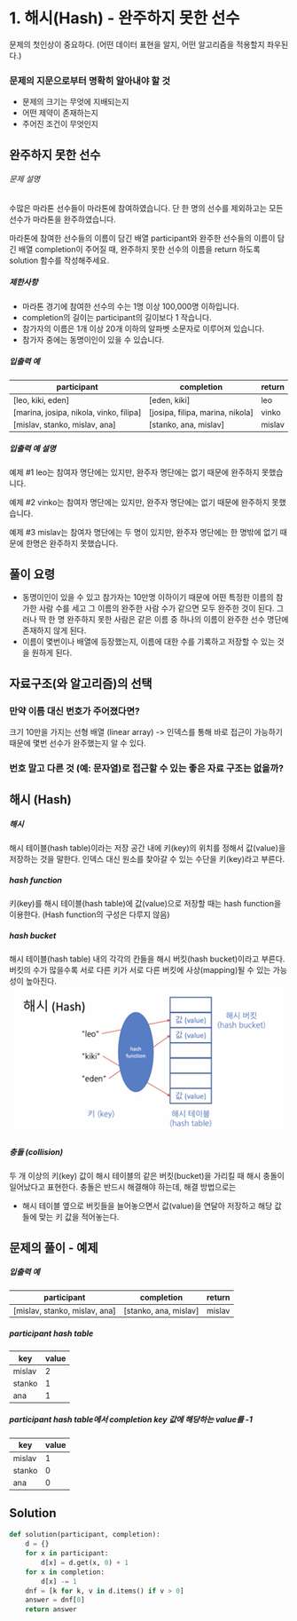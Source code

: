 # 1. 해시(Hash) - 완주하지 못한 선수
문제의 첫인상이 중요하다. (어떤 데이터 표현을 알지, 어떤 알고리즘을 적용할지 좌우된다.)   

### 문제의 지문으로부터 명확히 알아내야 할 것
- 문제의 크기는 무엇에 지배되는지
- 어떤 제약이 존재하는지
- 주어진 조건이 무엇인지

### 
## 완주하지 못한 선수
###### 문제 설명

수많은 마라톤 선수들이 마라톤에 참여하였습니다. 단 한 명의 선수를 제외하고는 모든 선수가 마라톤을 완주하였습니다.

마라톤에 참여한 선수들의 이름이 담긴 배열 participant와 완주한 선수들의 이름이 담긴 배열 completion이 주어질 때, 완주하지 못한 선수의 이름을 return 하도록 solution 함수를 작성해주세요.

##### 제한사항

- 마라톤 경기에 참여한 선수의 수는 1명 이상 100,000명 이하입니다.
- completion의 길이는 participant의 길이보다 1 작습니다.
- 참가자의 이름은 1개 이상 20개 이하의 알파벳 소문자로 이루어져 있습니다.
- 참가자 중에는 동명이인이 있을 수 있습니다.

##### 입출력 예

| participant                             | completion                       | return |
| --------------------------------------- | -------------------------------- | ------ |
| [leo, kiki, eden]                       | [eden, kiki]                     | leo    |
| [marina, josipa, nikola, vinko, filipa] | [josipa, filipa, marina, nikola] | vinko  |
| [mislav, stanko, mislav, ana]           | [stanko, ana, mislav]            | mislav |

##### 입출력 예 설명

예제 #1
leo는 참여자 명단에는 있지만, 완주자 명단에는 없기 때문에 완주하지 못했습니다.

예제 #2
vinko는 참여자 명단에는 있지만, 완주자 명단에는 없기 때문에 완주하지 못했습니다.

예제 #3
mislav는 참여자 명단에는 두 명이 있지만, 완주자 명단에는 한 명밖에 없기 때문에 한명은 완주하지 못했습니다.

### 
## 풀이 요령
- 동명이인이 있을 수 있고 참가자는 10만명 이하이기 때문에 어떤 특정한 이름의 참가한 사람 수를 세고 그 이름의 완주한 사람 수가 같으면 모두 완주한 것이 된다. 그러나 딱 한 명 완주하지 못한 사람은 같은 이름 중 하나의 이름이 완주한 선수 명단에 존재하지 않게 된다.
- 이름이 몇번이나 배열에 등장했는지, 이름에 대한 수를 기록하고 저장할 수 있는 것을 원하게 된다.

### 
## 자료구조(와 알고리즘)의 선택
### 만약 이름 대신 번호가 주어졌다면?
크기 10만을 가지는 선형 배열 (linear array)
-> 인덱스를 통해 바로 접근이 가능하기 때문에 몇번 선수가 완주했는지 알 수 있다.

### 번호 말고 다른 것 (예: 문자열)로 접근할 수 있는 좋은 자료 구조는 없을까?

### 
## 해시 (Hash)
##### 해시
해시 테이블(hash table)이라는 저장 공간 내에 키(key)의 위치를 정해서 값(value)을 저장하는 것을 말한다. 
인덱스 대신 원소를 찾아갈 수 있는 수단을 키(key)라고 부른다.

##### hash function
키(key)를 해시 테이블(hash table)에 값(value)으로 저장할 때는 hash function을 이용한다. (Hash function의 구성은 다루지 않음)
##### hash bucket
해시 테이블(hash table) 내의 각각의 칸들을 해시 버킷(hash bucket)이라고 부른다.
버킷의 수가 많을수록 서로 다른 키가 서로 다른 버킷에 사상(mapping)될 수 있는 가능성이 높아진다.
![](./images/1.png)

##### 충돌 (collision)
두 개 이상의 키(key) 값이 해시 테이블의 같은 버킷(bucket)을 가리킬 때 해시 충돌이 일어났다고 표현한다.
충돌은 반드시 해결해야 하는데, 해결 방법으로는 
- 해시 테이블 옆으로 버킷들을 늘어놓으면서 값(value)을 연달아 저장하고 해당 값들에 맞는 키 값을 적어놓는다.

### 
## 문제의 풀이 - 예제
##### 입출력 예
| participant | completion | return |
| ---| --- | --- |
| [mislav, stanko, mislav, ana] | [stanko, ana, mislav] | mislav |

##### participant hash table
| key | value |
| ---| --- |
| mislav | 2 |
| stanko | 1 |
| ana | 1 |

##### participant hash table에서 completion key 값에 해당하는 value를 -1
| key | value |
| ---| --- |
| mislav | 1 |
| stanko | 0 |
| ana | 0 |

### 
## Solution

```python
def solution(participant, completion):
    d = {}
    for x in participant:
        d[x] = d.get(x, 0) + 1
    for x in completion:
        d[x] -= 1
    dnf = [k for k, v in d.items() if v > 0]
    answer = dnf[0]
    return answer
```








